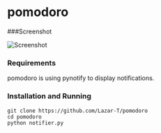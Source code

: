 pomodoro
=========
###Screenshot

![Screenshot](http://i.imgur.com/lqKnBSq.png)

### Requirements
pomodoro is using pynotify to display notifications.

### Installation and Running
```
git clone https://github.com/Lazar-T/pomodoro
cd pomodoro
python notifier.py
```
